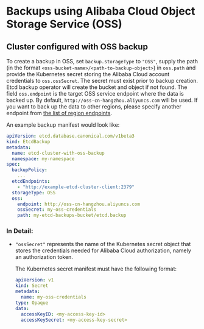 # Backups using Alibaba Cloud Object Storage Service (OSS)

## Cluster configured with OSS backup

To create a backup in OSS, set `backup.storageType` to `"OSS"`, supply the path (in the format `<oss-bucket-name>/<path-to-backup-object>`) in `oss.path` and provide the Kubernetes secret storing the Alibaba Cloud account credentials to `oss.ossSecret`.  The secret must exist prior to backup creation. Etcd backup operator will create the bucket and object if not found. The field `oss.endpoint` is the target OSS service endpoint where the data is backed up. By default, `http://oss-cn-hangzhou.aliyuncs.com` will be used. If you want to back up the data to other regions, please specify another endpoint from [the list of region endpoints](https://www.alibabacloud.com/help/doc-detail/31837.htm).


An example backup manifest would look like:

```yaml
apiVersion: etcd.database.canonical.com/v1beta3
kind: EtcdBackup
metadata:
  name: etcd-cluster-with-oss-backup
  namespace: my-namespace
spec:
  backupPolicy:
    ...
  etcdEndpoints:
    - "http://example-etcd-cluster-client:2379"
  storageType: OSS
  oss:
    endpoint: http://oss-cn-hangzhou.aliyuncs.com
    ossSecret: my-oss-credentials
    path: my-etcd-backups-bucket/etcd.backup
```

### In Detail:

- `"ossSecret"` represents the name of the Kubernetes secret object that stores the credentials needed for Alibaba Cloud authorization, namely an authorization token.

  The Kubernetes secret manifest must have the following format:
  ```yaml
  apiVersion: v1
  kind: Secret
  metadata:
    name: my-oss-credentials
  type: Opaque
  data:
    accessKeyID: <my-access-key-id>
    accessKeySecret: <my-access-key-secret>
 ```
